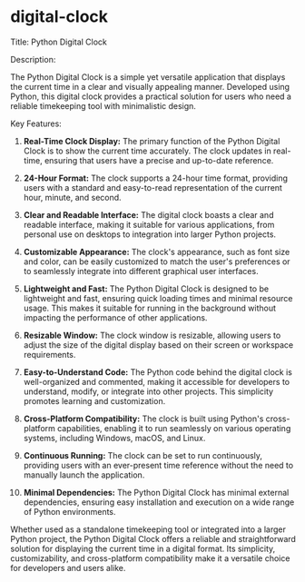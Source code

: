 # digital-clock
Title: Python Digital Clock

Description:

The Python Digital Clock is a simple yet versatile application that displays the current time in a clear and visually appealing manner. Developed using Python, this digital clock provides a practical solution for users who need a reliable timekeeping tool with minimalistic design.

Key Features:

1. **Real-Time Clock Display:** The primary function of the Python Digital Clock is to show the current time accurately. The clock updates in real-time, ensuring that users have a precise and up-to-date reference.

2. **24-Hour Format:** The clock supports a 24-hour time format, providing users with a standard and easy-to-read representation of the current hour, minute, and second.

3. **Clear and Readable Interface:** The digital clock boasts a clear and readable interface, making it suitable for various applications, from personal use on desktops to integration into larger Python projects.

4. **Customizable Appearance:** The clock's appearance, such as font size and color, can be easily customized to match the user's preferences or to seamlessly integrate into different graphical user interfaces.

5. **Lightweight and Fast:** The Python Digital Clock is designed to be lightweight and fast, ensuring quick loading times and minimal resource usage. This makes it suitable for running in the background without impacting the performance of other applications.

6. **Resizable Window:** The clock window is resizable, allowing users to adjust the size of the digital display based on their screen or workspace requirements.

7. **Easy-to-Understand Code:** The Python code behind the digital clock is well-organized and commented, making it accessible for developers to understand, modify, or integrate into other projects. This simplicity promotes learning and customization.

8. **Cross-Platform Compatibility:** The clock is built using Python's cross-platform capabilities, enabling it to run seamlessly on various operating systems, including Windows, macOS, and Linux.

9. **Continuous Running:** The clock can be set to run continuously, providing users with an ever-present time reference without the need to manually launch the application.

10. **Minimal Dependencies:** The Python Digital Clock has minimal external dependencies, ensuring easy installation and execution on a wide range of Python environments.

Whether used as a standalone timekeeping tool or integrated into a larger Python project, the Python Digital Clock offers a reliable and straightforward solution for displaying the current time in a digital format. Its simplicity, customizability, and cross-platform compatibility make it a versatile choice for developers and users alike.

